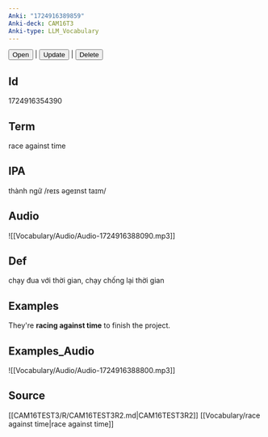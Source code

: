 ```yaml
---
Anki: "1724916389859"
Anki-deck: CAM16T3
Anki-type: LLM_Vocabulary
---
```

<button class="anki-btn-open">Open</button> | <button class="anki-btn-update">Update</button> | <button class="anki-btn-delete">Delete</button>

## Id
1724916354390
## Term
race against time
## IPA
thành ngữ /reɪs əɡeɪnst taɪm/
## Audio
 ![[Vocabulary/Audio/Audio-1724916388090.mp3]]
## Def
 chạy đua với thời gian, chạy chống lại thời gian

## Examples
They're **racing against time** to finish the project. 

## Examples_Audio
![[Vocabulary/Audio/Audio-1724916388800.mp3]]
## Source
 [[CAM16TEST3/R/CAM16TEST3R2.md|CAM16TEST3R2]] [[Vocabulary/race against time|race against time]]